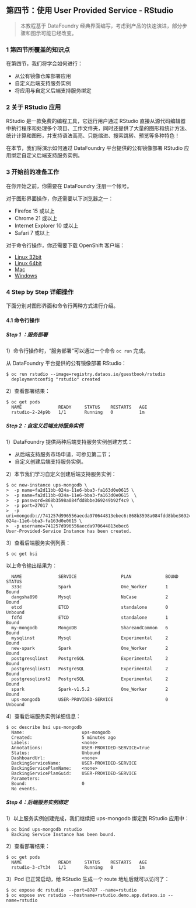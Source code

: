 ## 第四节：使用 User Provided Service - RStudio

> 本教程基于 DataFoundry 经典界面编写，考虑到产品的快速演进，部分步骤和图示可能已经改变。

### 1 第四节所覆盖的知识点

在第四节，我们将学会如何进行：

* 从公有镜像仓库部署应用
* 自定义后端支持服务实例
* 将应用与自定义后端支持服务绑定

### 2 关于 RStudio 应用

RStudio 是一款免费的编程工具，它运行用户通过 RStudio 直接从源代码编辑器中执行程序和处理多个项目、工作文件夹，同时还提供了大量的图形和统计方法、统计计算和图形，并支持语法高亮、只能缩进、搜索跳转、预览等多种特色！

在本节，我们将演示如何通过 DataFoundry 平台提供的公有镜像部署 RStudio 应用绑定自定义后端支持服务实例。

### 3 开始前的准备工作

在你开始之前，你需要在 DataFoundry 注册一个帐号。

对于图形界面操作，你还需要以下浏览器之一：

* Firefox 15 或以上
* Chrome 21 或以上
* Internet Explorer 10 或以上
* Safari 7 或以上

对于命令行操作，你还需要下载 OpenShift 客户端：

* [Linux 32bit](https://s3.cn-north-1.amazonaws.com.cn/datafoundry/client/linux-32bit.tar.gz)
* [Linux 64bit](https://s3.cn-north-1.amazonaws.com.cn/datafoundry/client/linux-64bit.tar.gz)
* [Mac](https://s3.cn-north-1.amazonaws.com.cn/datafoundry/client/mac.zip)
* [Windows](https://s3.cn-north-1.amazonaws.com.cn/datafoundry/client/windows.zip)

### 4 Step by Step 详细操作

下面分别对图形界面和命令行两种方式进行介绍。

#### 4.1 命令行操作

##### Step 1 ：服务部署

1）命令行操作时，“服务部署“可以通过一个命令 `oc run` 完成。

从 DataFoundry 平台提供的公有镜像部署 RStudio：

```
$ oc run rstudio --image=registry.dataos.io/guestbook/rstudio
  deploymentconfig "rstudio" created
```

2）查看部署结果：

```
$ oc get pods
  NAME              READY     STATUS    RESTARTS   AGE
  rstudio-2-24p9b   1/1       Running   0          1m
```

##### Step 2：自定义后端支持服务实例

1）DataFoundry 提供两种后端支持服务实例创建方式：

* 从后端支持服务市场申请，可参见第二节；
* 自定义创建后端支持服务实例。

2）本节我们学习自定义创建后端支持服务实例：

```
$ oc new-instance ups-mongodb \
>  -p name=fa2d11bb-024a-11e6-bba3-fa163d0e0615 \
>  -p name=fa2d11bb-024a-11e6-bba3-fa163d0e0615  \
>  -p password=868b3598a084fdd8bbe369249b92f4c9 \
>  -p port=27017 \
>  -p uri=mongodb://741257d996556aecda970644813ebec6:868b3598a084fdd8bbe369249b92f4c9@dashboard.servicebroker.dataos.io:27017/fa2d11bb-024a-11e6-bba3-fa163d0e0615 \
>  -p username=741257d996556aecda970644813ebec6 
User-Provided-Service Instance has been created.
```

3）查看后端服务实例列表：

```
$ oc get bsi
```

以上命令输出结果为：

```
  NAME              SERVICE                 PLAN             BOUND     STATUS
  333c              Spark                   One_Worker       1         Bound
  dangsha890        Mysql                   NoCase           2         Bound
  etcd              ETCD                    standalone       0         Unbound
  fdfd              ETCD                    standalone       1         Bound
  my-mongodb        MongoDB                 ShareandCommon   6         Bound
  mysqlinst         Mysql                   Experimental     2         Bound
  new-spark         Spark                   One_Worker       2         Bound
  postgresqlinst    PostgreSQL              Experimental     2         Bound
  postgresqlinst1   PostgreSQL              Experimental     2         Bound
  postgresqlinst2   PostgreSQL              Experimental     2         Bound
  spark             Spark-v1.5.2            One_Worker       2         Bound
  ups-mongodb       USER-PROVIDED-SERVICE                    0         Unbound

```

4）查看后端服务实例详细信息：

```
$ oc describe bsi ups-mongodb
  Name:                      ups-mongodb
  Created:                   5 minutes ago
  Labels:                    <none>
  Annotations:               USER-PROVIDED-SERVICE=true
  Status:                    Unbound
  DashboardUrl:              <none>
  BackingServiceName:        USER-PROVIDED-SERVICE
  BackingServicePlanName:    <none>
  BackingServicePlanGuid:    USER-PROVIDED-SERVICE
  Parameters:
  Bound:                     0
  No events.
```

##### Step 4：后端服务实例绑定

1）以上服务实例创建完成，我们继续把 ups-mongodb 绑定到 RStudio 应用中：

```
$ oc bind ups-mongodb rstudio
  Backing Service Instance has been bound.
```

2）查看部署结果：

```
$ oc get pods
  NAME              READY     STATUS    RESTARTS   AGE
  rstudio-3-c7t34   1/1       Running   0          1m
```

3）Pod 已正常启动，给 RStudio 生成一个 route 地址后就可以访问了：

```
$ oc expose dc rstudio  --port=8787 --name=rstudio
$ oc expose svc rstudio --hostname=rstudio.demo.app.dataos.io --name=rstudio
```

